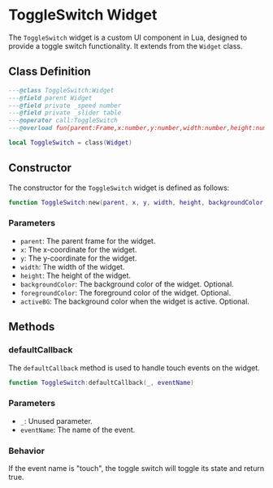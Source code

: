 # ToggleSwitch Widget

The `ToggleSwitch` widget is a custom UI component in Lua, designed to provide a toggle switch functionality. It extends from the `Widget` class.

## Class Definition

```lua
---@class ToggleSwitch:Widget
---@field parent Widget
---@field private _speed number
---@field private _slider table
---@operator call:ToggleSwitch
---@overload fun(parent:Frame,x:number,y:number,width:number,height:number,backgroundColor:number|nil,foregroundColor:number|nil):ToggleSwitch

local ToggleSwitch = class(Widget)
```

## Constructor

The constructor for the `ToggleSwitch` widget is defined as follows:

```lua
function ToggleSwitch:new(parent, x, y, width, height, backgroundColor, foregroundColor, activeBG)
```

### Parameters

- `parent`: The parent frame for the widget.
- `x`: The x-coordinate for the widget.
- `y`: The y-coordinate for the widget.
- `width`: The width of the widget.
- `height`: The height of the widget.
- `backgroundColor`: The background color of the widget. Optional.
- `foregroundColor`: The foreground color of the widget. Optional.
- `activeBG`: The background color when the widget is active. Optional.

## Methods

### defaultCallback

The `defaultCallback` method is used to handle touch events on the widget.

```lua
function ToggleSwitch:defaultCallback(_, eventName)
```

### Parameters

- `_`: Unused parameter.
- `eventName`: The name of the event.

### Behavior

If the event name is "touch", the toggle switch will toggle its state and return true.